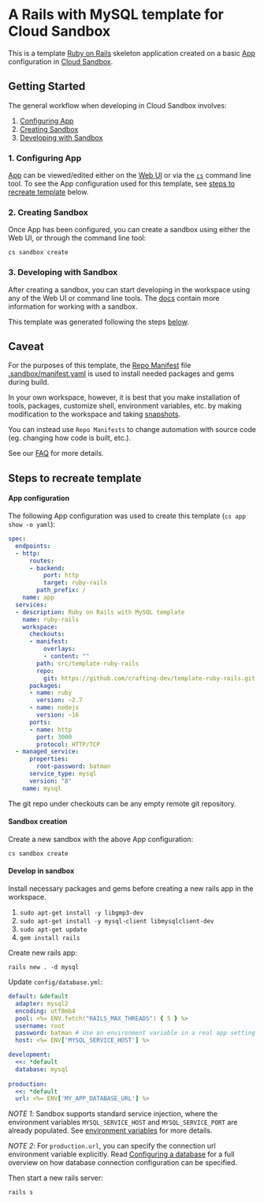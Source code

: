 # A Rails with MySQL template for Cloud Sandbox

This is a template [Ruby on Rails](https://rubyonrails.org/) skeleton application created on a basic [App](https://crafting.readme.io/docs/app-spec) configuration in [Cloud Sandbox](https://crafting.readme.io/docs/introduction). 

## Getting Started

The general workflow when developing in Cloud Sandbox involves:

1. [Configuring App](https://github.com/crafting-dev/template-ruby-rails#configuring-app)
2. [Creating Sandbox](https://github.com/crafting-dev/template-ruby-rails#creating-sandbox)
3. [Developing with Sandbox](https://github.com/crafting-dev/template-ruby-rails#developing-with-sandbox)

### 1. Configuring App

[App](https://crafting.readme.io/docs/app-spec) can be viewed/edited either on the [Web UI](https://sandboxes.cloud/app) or via the [`cs`](https://sandboxes.cloud/download) command line tool. To see the App configuration used for this template, see [steps to recreate template](https://github.com/crafting-dev/template-ruby-rails#steps-to-recreate-template) below.

### 2. Creating Sandbox

Once App has been configured, you can create a sandbox using either the Web UI, or through the command line tool:

```
cs sandbox create
```

### 3. Developing with Sandbox

After creating a sandbox, you can start developing in the workspace using any of the Web UI or command line tools. The [docs](https://crafting.readme.io/docs/development-in-sandbox) contain more information for working with a sandbox. 

This template was generated following the steps [below](https://github.com/crafting-dev/template-ruby-rails#steps-to-recreate-template).

## Caveat

For the purposes of this template, the [Repo Manifest](https://crafting.readme.io/docs/repo-manifest) file [.sandbox/manifest.yaml](https://github.com/crafting-dev/template-ruby-rails/blob/master/.sandbox/manifest.yaml) is used to install needed packages and gems during build. 

In your own workspace, however, it is best that you make installation of tools, packages, customize shell, environment variables, etc. by making modification to the workspace and taking [snapshots](https://crafting.readme.io/docs/snapshots). 

You can instead use `Repo Manifests` to change automation with source code (eg. changing how code is built, etc.). 

See our [FAQ](https://crafting.readme.io/docs/frequently-asked-questions) for more details.

## Steps to recreate template

#### App configuration

The following App configuration was used to create this template (`cs app show -o yaml`):

```yaml
spec:
  endpoints:
  - http:
      routes:
      - backend:
          port: http
          target: ruby-rails
        path_prefix: /
    name: app
  services:
  - description: Ruby on Rails with MySQL template
    name: ruby-rails
    workspace:
      checkouts:
      - manifest:
          overlays:
          - content: ""
        path: src/template-ruby-rails
        repo:
          git: https://github.com/crafting-dev/template-ruby-rails.git
      packages:
      - name: ruby
        version: ~2.7
      - name: nodejs
        version: ~16
      ports:
      - name: http
        port: 3000
        protocol: HTTP/TCP
  - managed_service:
      properties:
        root-password: batman
      service_type: mysql
      version: "8"
    name: mysql
```

The git repo under checkouts can be any empty remote git repository. 

#### Sandbox creation

Create a new sandbox with the above App configuration:

```
cs sandbox create
```

#### Develop in sandbox

Install necessary packages and gems before creating a new rails app in the workspace.

1. `sudo apt-get install -y libgmp3-dev`
2. `sudo apt-get install -y mysql-client libmysqlclient-dev`
3. `sudo apt-get update`
4. `gem install rails`

Create new rails app:

```
rails new . -d mysql
```

Update `config/database.yml`:

```yaml
default: &default
  adapter: mysql2
  encoding: utf8mb4
  pool: <%= ENV.fetch("RAILS_MAX_THREADS") { 5 } %>
  username: root
  password: batman # Use an environment variable in a real app setting
  host: <%= ENV['MYSQL_SERVICE_HOST'] %>

development:
  <<: *default
  database: mysql
  
production:
  <<: *default
  url: <%= ENV['MY_APP_DATABASE_URL'] %>
```

*NOTE 1*: Sandbox supports standard service injection, where the environment variables `MYSQL_SERVICE_HOST` and `MYSQL_SERVICE_PORT` are already populated. See [environment variables](https://crafting.readme.io/docs/environment-variables) for more details.

*NOTE 2*: For `production.url`, you can specify the connection url environment variable explicitly. Read [Configuring a database](https://guides.rubyonrails.org/configuring.html#configuring-a-database) for a full overview on how database connection configuration can be specified.


Then start a new rails server:

```
rails s
```